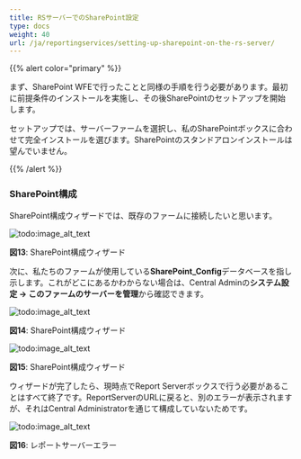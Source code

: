 ```yaml
---
title: RSサーバーでのSharePoint設定
type: docs
weight: 40
url: /ja/reportingservices/setting-up-sharepoint-on-the-rs-server/
---
```


{{% alert color="primary" %}} 

まず、SharePoint WFEで行ったことと同様の手順を行う必要があります。最初に前提条件のインストールを実施し、その後SharePointのセットアップを開始します。 

セットアップでは、サーバーファームを選択し、私のSharePointボックスに合わせて完全インストールを選びます。SharePointのスタンドアロンインストールは望んでいません。 

{{% /alert %}} 
### **SharePoint構成**
SharePoint構成ウィザードでは、既存のファームに接続したいと思います。 

![todo:image_alt_text](setting-up-sharepoint-on-the-rs-server_1.png)

**図13**: SharePoint構成ウィザード 

次に、私たちのファームが使用している**SharePoint_Config**データベースを指し示します。これがどこにあるかわからない場合は、Central Adminの**システム設定 -> このファームのサーバーを管理**から確認できます。 

![todo:image_alt_text](setting-up-sharepoint-on-the-rs-server_2.png)

**図14**: SharePoint構成ウィザード 

![todo:image_alt_text](setting-up-sharepoint-on-the-rs-server_3.png)

**図15**: SharePoint構成ウィザード 

ウィザードが完了したら、現時点でReport Serverボックスで行う必要があることはすべて終了です。ReportServerのURLに戻ると、別のエラーが表示されますが、それはCentral Administratorを通じて構成していないためです。 

![todo:image_alt_text](setting-up-sharepoint-on-the-rs-server_4.png)

**図16**: レポートサーバーエラー
